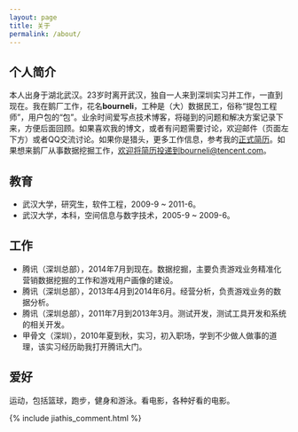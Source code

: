 ```yaml
---
layout: page
title: 关于
permalink: /about/
---
```


## 个人简介
本人出身于湖北武汉。23岁时离开武汉，独自一人来到深圳实习并工作，一直到现在。我在鹅厂工作，花名**bourneli**，工种是（大）数据民工，俗称“提包工程师”，用户包的“包”。业余时间爱写点技术博客，将碰到的问题和解决方案记录下来，方便后面回顾。如果喜欢我的博文，或者有问题需要讨论，欢迎邮件（页面左下方）或者QQ交流讨论。如果你是猎头，更多工作信息，参考我的[正式简历](/resume_public.html)。如果想来鹅厂从事数据挖掘工作，欢迎将简历投递到bourneli@tencent.com。

## 教育
* 武汉大学，研究生，软件工程，2009-9 ~ 2011-6。
* 武汉大学，本科，空间信息与数字技术，2005-9 ~ 2009-6。

## 工作
* 腾讯（深圳总部），2014年7月到现在。数据挖掘，主要负责游戏业务精准化营销数据挖掘的工作和游戏用户画像的建设。
* 腾讯（深圳总部），2013年4月到2014年6月。经营分析，负责游戏业务的数据分析。
* 腾讯（深圳总部），2011年7月到2013年3月。测试开发，测试工具开发和系统的相关开发。
* 甲骨文（深圳），2010年夏到秋，实习，初入职场，学到不少做人做事的道理，该实习经历助我打开腾讯大门。

## 爱好
运动，包括篮球，跑步，健身和游泳。看电影，各种好看的电影。

{% include jiathis_comment.html %}